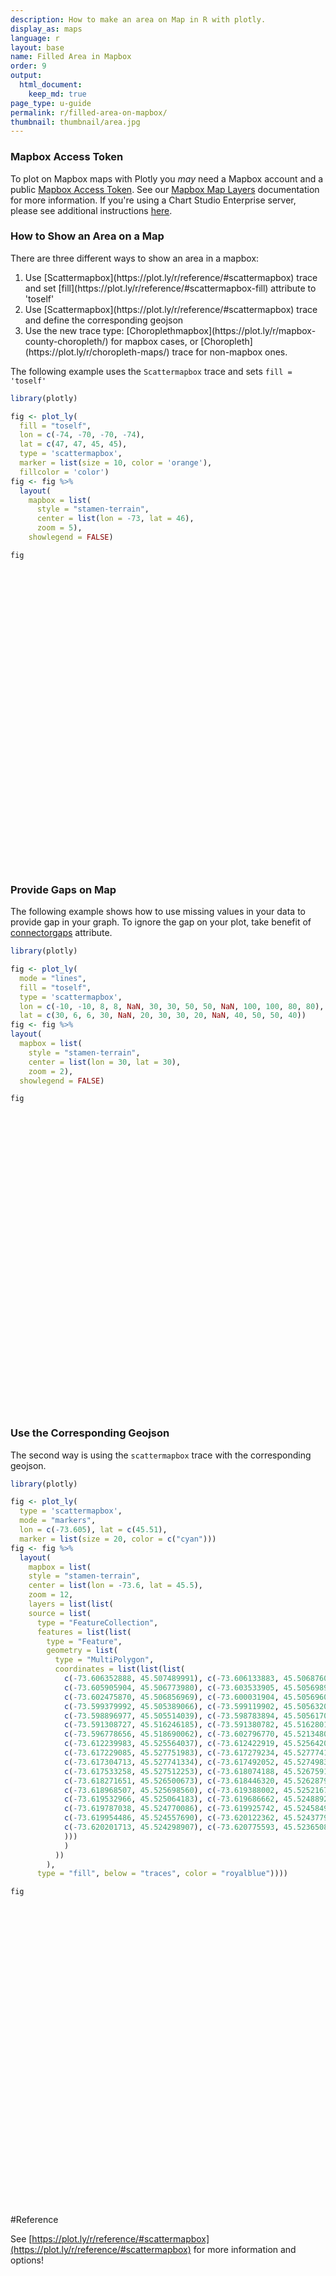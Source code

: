 ```yaml
---
description: How to make an area on Map in R with plotly.
display_as: maps
language: r
layout: base
name: Filled Area in Mapbox
order: 9
output:
  html_document:
    keep_md: true
page_type: u-guide
permalink: r/filled-area-on-mapbox/
thumbnail: thumbnail/area.jpg
---
```



### Mapbox Access Token

To plot on Mapbox maps with Plotly you *may* need a Mapbox account and a public [Mapbox Access Token](https://www.mapbox.com/studio). See our [Mapbox Map Layers](/r/mapbox-layers/) documentation for more information. If you're using a Chart Studio Enterprise server, please see additional instructions [here](https://help.plot.ly/mapbox-atlas).

### How to Show an Area on a Map

There are three different ways to show an area in a mapbox:
<ol>
    <li> Use [Scattermapbox](https://plot.ly/r/reference/#scattermapbox) trace and set [fill](https://plot.ly/r/reference/#scattermapbox-fill) attribute to 'toself'</li>
    <li> Use [Scattermapbox](https://plot.ly/r/reference/#scattermapbox) trace and define the corresponding geojson</li>
    <li> Use the new trace type: [Choroplethmapbox](https://plot.ly/r/mapbox-county-choropleth/) for mapbox cases, or [Choropleth](https://plot.ly/r/choropleth-maps/) trace for non-mapbox ones.</li>
</ol>

The following example uses the `Scattermapbox` trace and sets `fill = 'toself'`


```r
library(plotly)

fig <- plot_ly(
  fill = "toself",
  lon = c(-74, -70, -70, -74),
  lat = c(47, 47, 45, 45),
  type = 'scattermapbox',
  marker = list(size = 10, color = 'orange'),
  fillcolor = 'color') 
fig <- fig %>%
  layout(
    mapbox = list(
      style = "stamen-terrain",
      center = list(lon = -73, lat = 46),
      zoom = 5),
    showlegend = FALSE)

fig
```

<div id="htmlwidget-415f4c0b0c55d4d33682" style="width:672px;height:480px;" class="plotly html-widget"></div>
<script type="application/json" data-for="htmlwidget-415f4c0b0c55d4d33682">{"x":{"visdat":{"34212b512f04":["function () ","plotlyVisDat"]},"cur_data":"34212b512f04","attrs":{"34212b512f04":{"fill":"toself","lon":[-74,-70,-70,-74],"lat":[47,47,45,45],"marker":{"size":10,"color":"orange"},"fillcolor":"color","alpha_stroke":1,"sizes":[10,100],"spans":[1,20],"type":"scattermapbox"}},"layout":{"margin":{"b":40,"l":60,"t":25,"r":10},"mapbox":{"style":"stamen-terrain","center":{"lon":-73,"lat":46},"zoom":5},"showlegend":false,"hovermode":"closest"},"source":"A","config":{"showSendToCloud":false},"data":[{"fillcolor":"color","fill":"toself","lon":[-74,-70,-70,-74],"lat":[47,47,45,45],"marker":{"color":"orange","size":10,"line":{"color":"rgba(31,119,180,1)"}},"type":"scattermapbox","mode":"markers","name":"color","line":{"color":"rgba(31,119,180,1)"},"frame":null}],"highlight":{"on":"plotly_click","persistent":false,"dynamic":false,"selectize":false,"opacityDim":0.2,"selected":{"opacity":1},"debounce":0},"shinyEvents":["plotly_hover","plotly_click","plotly_selected","plotly_relayout","plotly_brushed","plotly_brushing","plotly_clickannotation","plotly_doubleclick","plotly_deselect","plotly_afterplot","plotly_sunburstclick"],"base_url":"https://plot.ly"},"evals":[],"jsHooks":[]}</script>

### Provide Gaps on Map

The following example shows how to use missing values in your data to provide gap in your graph. To ignore the gap on your plot, take benefit of [connectorgaps](https://plot.ly/r/reference/#scattermapbox-connectgaps) attribute.


```r
library(plotly)

fig <- plot_ly(
  mode = "lines",
  fill = "toself",
  type = 'scattermapbox',
  lon = c(-10, -10, 8, 8, NaN, 30, 30, 50, 50, NaN, 100, 100, 80, 80),
  lat = c(30, 6, 6, 30, NaN, 20, 30, 30, 20, NaN, 40, 50, 50, 40)) 
fig <- fig %>%
layout(
  mapbox = list(
    style = "stamen-terrain",
    center = list(lon = 30, lat = 30),
    zoom = 2),
  showlegend = FALSE)

fig
```

<div id="htmlwidget-d60db0918fee4d5b6747" style="width:672px;height:480px;" class="plotly html-widget"></div>
<script type="application/json" data-for="htmlwidget-d60db0918fee4d5b6747">{"x":{"visdat":{"34215519ede9":["function () ","plotlyVisDat"]},"cur_data":"34215519ede9","attrs":{"34215519ede9":{"mode":"lines","fill":"toself","lon":[-10,-10,8,8,null,30,30,50,50,null,100,100,80,80],"lat":[30,6,6,30,null,20,30,30,20,null,40,50,50,40],"alpha_stroke":1,"sizes":[10,100],"spans":[1,20],"type":"scattermapbox"}},"layout":{"margin":{"b":40,"l":60,"t":25,"r":10},"mapbox":{"style":"stamen-terrain","center":{"lon":30,"lat":30},"zoom":2},"showlegend":false,"hovermode":"closest"},"source":"A","config":{"showSendToCloud":false},"data":[{"fillcolor":"rgba(31,119,180,0.5)","mode":"lines","fill":"toself","lon":[-10,-10,8,8,null,30,30,50,50,null,100,100,80,80],"lat":[30,6,6,30,null,20,30,30,20,null,40,50,50,40],"type":"scattermapbox","marker":{"color":"rgba(31,119,180,1)","line":{"color":"rgba(31,119,180,1)"}},"line":{"color":"rgba(31,119,180,1)"},"frame":null}],"highlight":{"on":"plotly_click","persistent":false,"dynamic":false,"selectize":false,"opacityDim":0.2,"selected":{"opacity":1},"debounce":0},"shinyEvents":["plotly_hover","plotly_click","plotly_selected","plotly_relayout","plotly_brushed","plotly_brushing","plotly_clickannotation","plotly_doubleclick","plotly_deselect","plotly_afterplot","plotly_sunburstclick"],"base_url":"https://plot.ly"},"evals":[],"jsHooks":[]}</script>


### Use the Corresponding Geojson

The second way is using the `scattermapbox` trace with the corresponding geojson.


```r
library(plotly)

fig <- plot_ly(
  type = 'scattermapbox',
  mode = "markers",
  lon = c(-73.605), lat = c(45.51),
  marker = list(size = 20, color = c("cyan"))) 
fig <- fig %>%
  layout(
    mapbox = list(
    style = "stamen-terrain",
    center = list(lon = -73.6, lat = 45.5),
    zoom = 12,
    layers = list(list(
    source = list(
      type = "FeatureCollection",
      features = list(list(
        type = "Feature",
        geometry = list(
          type = "MultiPolygon",
          coordinates = list(list(list(
            c(-73.606352888, 45.507489991), c(-73.606133883, 45.50687600),
            c(-73.605905904, 45.506773980), c(-73.603533905, 45.505698946),
            c(-73.602475870, 45.506856969), c(-73.600031904, 45.505696003),
            c(-73.599379992, 45.505389066), c(-73.599119902, 45.505632008),
            c(-73.598896977, 45.505514039), c(-73.598783894, 45.505617001),
            c(-73.591308727, 45.516246185), c(-73.591380782, 45.516280145),
            c(-73.596778656, 45.518690062), c(-73.602796770, 45.521348046),
            c(-73.612239983, 45.525564037), c(-73.612422919, 45.525642061),
            c(-73.617229085, 45.527751983), c(-73.617279234, 45.527774160),
            c(-73.617304713, 45.527741334), c(-73.617492052, 45.527498362),
            c(-73.617533258, 45.527512253), c(-73.618074188, 45.526759105),
            c(-73.618271651, 45.526500673), c(-73.618446320, 45.526287943),
            c(-73.618968507, 45.525698560), c(-73.619388002, 45.525216750),
            c(-73.619532966, 45.525064183), c(-73.619686662, 45.524889290),
            c(-73.619787038, 45.524770086), c(-73.619925742, 45.524584939),
            c(-73.619954486, 45.524557690), c(-73.620122362, 45.524377961),
            c(-73.620201713, 45.524298907), c(-73.620775593, 45.523650879)
            )))
            )
          ))
        ),
      type = "fill", below = "traces", color = "royalblue"))))

fig
```

<div id="htmlwidget-5a33abd2a902ad8296e6" style="width:672px;height:480px;" class="plotly html-widget"></div>
<script type="application/json" data-for="htmlwidget-5a33abd2a902ad8296e6">{"x":{"visdat":{"342120a4c7c8":["function () ","plotlyVisDat"]},"cur_data":"342120a4c7c8","attrs":{"342120a4c7c8":{"mode":"markers","lon":-73.605,"lat":45.51,"marker":{"size":20,"color":"cyan"},"alpha_stroke":1,"sizes":[10,100],"spans":[1,20],"type":"scattermapbox"}},"layout":{"margin":{"b":40,"l":60,"t":25,"r":10},"mapbox":{"style":"stamen-terrain","center":{"lon":-73.6,"lat":45.5},"zoom":12,"layers":[{"source":{"type":"FeatureCollection","features":[{"type":"Feature","geometry":{"type":"MultiPolygon","coordinates":[[[[-73.606352888,45.507489991],[-73.606133883,45.506876],[-73.605905904,45.50677398],[-73.603533905,45.505698946],[-73.60247587,45.506856969],[-73.600031904,45.505696003],[-73.599379992,45.505389066],[-73.599119902,45.505632008],[-73.598896977,45.505514039],[-73.598783894,45.505617001],[-73.591308727,45.516246185],[-73.591380782,45.516280145],[-73.596778656,45.518690062],[-73.60279677,45.521348046],[-73.612239983,45.525564037],[-73.612422919,45.525642061],[-73.617229085,45.527751983],[-73.617279234,45.52777416],[-73.617304713,45.527741334],[-73.617492052,45.527498362],[-73.617533258,45.527512253],[-73.618074188,45.526759105],[-73.618271651,45.526500673],[-73.61844632,45.526287943],[-73.618968507,45.52569856],[-73.619388002,45.52521675],[-73.619532966,45.525064183],[-73.619686662,45.52488929],[-73.619787038,45.524770086],[-73.619925742,45.524584939],[-73.619954486,45.52455769],[-73.620122362,45.524377961],[-73.620201713,45.524298907],[-73.620775593,45.523650879]]]]}}]},"type":"fill","below":"traces","color":"royalblue"}]},"hovermode":"closest","showlegend":false},"source":"A","config":{"showSendToCloud":false},"data":[{"mode":"markers","lon":[-73.605],"lat":[45.51],"marker":{"color":"cyan","size":20,"line":{"color":"rgba(31,119,180,1)"}},"type":"scattermapbox","line":{"color":"rgba(31,119,180,1)"},"frame":null}],"highlight":{"on":"plotly_click","persistent":false,"dynamic":false,"selectize":false,"opacityDim":0.2,"selected":{"opacity":1},"debounce":0},"shinyEvents":["plotly_hover","plotly_click","plotly_selected","plotly_relayout","plotly_brushed","plotly_brushing","plotly_clickannotation","plotly_doubleclick","plotly_deselect","plotly_afterplot","plotly_sunburstclick"],"base_url":"https://plot.ly"},"evals":[],"jsHooks":[]}</script>

#Reference

See [https://plot.ly/r/reference/#scattermapbox](https://plot.ly/r/reference/#scattermapbox) for more information and options!
